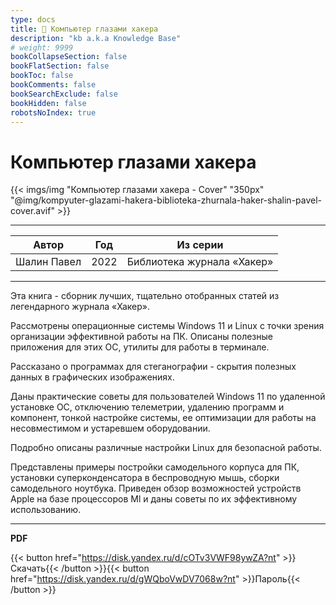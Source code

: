 ```yaml
---
type: docs
title: 🔷 Компьютер глазами хакера
description: "kb a.k.a Knowledge Base"
# weight: 9999
bookCollapseSection: false
bookFlatSection: false
bookToc: false
bookComments: false
bookSearchExclude: false
bookHidden: false
robotsNoIndex: true
---
```


# Компьютер глазами хакера

{{< imgs/img "Компьютер глазами хакера - Cover" "350px" "@img/kompyuter-glazami-hakera-biblioteka-zhurnala-haker-shalin-pavel-cover.avif" >}}

---

|    Автор    | Год  |          Из серии          |
| :---------: | :--: | :------------------------: |
| Шалин Павел | 2022 | Библиотека журнала «Хакер» |

---

Эта книга - сборник лучших, тщательно отобранных статей из легендарного журнала «Хакер».

Рассмотрены операционные системы Windows 11 и Linux с точки зрения организации эффективной работы на ПК. Описаны полезные приложения для этих ОС, утилиты для работы в терминале.

Рассказано о программах для стеганографии - скрытия полезных данных в графических изображениях.

Даны практические советы для пользователей Windows 11 по удаленной установке ОС, отключению телеметрии, удалению программ и компонент, тонкой настройке системы, ее оптимизации для работы на несовместимом и устаревшем оборудовании.

Подробно описаны различные настройки Linux для безопасной работы.

Представлены примеры постройки самодельного корпуса для ПК, установки суперконденсатора в беспроводную мышь, сборки самодельного ноутбука. Приведен обзор возможностей устройств Apple на базе процессоров Ml и даны советы по их эффективному использованию.

---

**PDF**

{{< button href="https://disk.yandex.ru/d/cOTv3VWF98ywZA?nt" >}}Скачать{{< /button >}}{{< button href="https://disk.yandex.ru/d/gWQboVwDV7068w?nt" >}}Пароль{{< /button >}}
